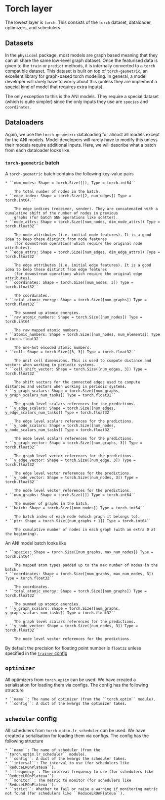 # Torch layer

The lowest layer is ``torch``. This consists of the ``torch`` dataset, dataloader, optimizers, and schedulers.

## Datasets

In the ``physicsml`` package, most models are graph based meaning that they can all share the same low-level graph dataset.
Once the featurised data is given to the ``train`` or ``predict`` methods, it is internally converted to a ``torch`` compatible
dataset. This dataset is built on top of ``torch-geometric``, an excellent library for graph-based torch modelling. In general,
a model developer will rarely have to worry about this (unless they are implement a special kind of model that requires
extra inputs).

The only exception to this is the ANI models. They require a special dataset (which is quite simpler) since the only inputs
they use are ``species`` and ``coordinates``.

## Dataloaders

Again, we use the ``torch-geometric`` dataloading for almost all models except for the ANI models. Model developers will
rarely have to modify this unless their models require additional inputs. Here, we will describe what a batch from each
dataloader looks like.

### ``torch-geometric`` batch

A ``torch-geometric`` batch contains the following key-value pairs


```{toggle}
* ``num_nodes: Shape = torch.Size([]), Type = torch.int64``

    The total number of nodes in the batch.
* ``edge_index: Shape = torch.Size([2, num_edges]) Type = torch.int64.``

    The edge indices (receiver, sender). They are concatenated with a cumulative shift of the number of nodes in previous
    graphs (for batch GNN operations like scatter).
* ``node_attrs: Shape = torch.Size([num_nodes, dim_node_attrs]) Type = torch.float32``

    The node attributes (i.e. initial node features). It is a good idea to keep these distinct from node features
    (for downstream operations which require the original node attributes).
* ``edge_attrs: Shape = torch.Size([num_edges, dim_edge_attrs]) Type = torch.float32``

    The edge attributes (i.e. initial edge features). It is a good idea to keep these distinct from edge features
    (for downstream operations which require the original edge attributes).
* ``coordinates: Shape = torch.Size([num_nodes, 3]) Type = torch.float32``

    The coordinates.
* ``total_atomic_energy: Shape = torch.Size([num_graphs]) Type = torch.float32``

    The summed up atomic energies.
* ``raw_atomic_numbers: Shape = torch.Size([num_nodes]) Type = torch.int64``

    The raw mapped atomic numbers.
* ``atomic_numbers: Shape = torch.Size([num_nodes, num_elements]) Type = torch.float32``

    The one-hot encoded atomic numbers.
* ``cell: Shape = torch.Size([3, 3]) Type = torch.float32``

    The unit cell dimensions. This is used to compute distance and vectors when working in periodic systems.
* ``cell_shift_vector: Shape = torch.Size([num_edges, 3]) Type = torch.float32``

    The shift vectors for the connected edges used to compute distances and vectors when working in periodic systems.
* ``y_graph_scalars: Shape = torch.Size([num_graphs, y_graph_scalars_num_tasks]) Type = torch.float32``

    The graph level scalars references for the predictions.
* ``y_edge_scalars: Shape = torch.Size([num_edges, y_edge_scalars_num_tasks]) Type = torch.float32``

    The edge level scalars references for the predictions.
* ``y_node_scalars: Shape = torch.Size([num_nodes, y_node_scalars_num_tasks]) Type = torch.float32``

    The node level scalars references for the predictions.
* ``y_graph_vector: Shape = torch.Size([num_graphs, 3]) Type = torch.float32``

    The graph level vector references for the predictions.
* ``y_edge_vector: Shape = torch.Size([num_edge, 3]) Type = torch.float32``

    The edge level vector references for the predictions.
* ``y_node_vector: Shape = torch.Size([num_nodes, 3]) Type = torch.float32``

    The node level vector references for the predictions.
* ``num_graphs: Shape = torch.Size([]) Type = torch.int64``

    The number of graphs in the batch.
* ``batch: Shape = torch.Size([num_nodes]) Type = torch.int64``

    The batch index of each node (which graph it belongs to).
* ``ptr: Shape = torch.Size([num_graphs + 1]) Type = torch.int64``

    The cumulative number of nodes in each graph (with an extra 0 at the beginning).
```

An ANI model batch looks like

```{toggle}
* ``species: Shape = torch.Size([num_graphs, max_num_nodes]) Type = torch.int64``

    The mapped atom types padded up to the max number of nodes in the batch.
* ``coordinates: Shape = torch.Size([num_graphs, max_num_nodes, 3]) Type = torch.float32``

    The coordinates.
* ``total_atomic_energy: Shape = torch.Size([num_graphs]) Type = torch.float32``

    The summed up atomic energies.
* ``y_graph_scalars: Shape = torch.Size([num_graphs, y_graph_scalars_num_tasks]) Type = torch.float32``

    The graph level scalars references for the predictions.
* ``y_node_vector: Shape = torch.Size([num_nodes, 3]) Type = torch.float32``

    The node level vector references for the predictions.
```

By default the precision for floating point number is ``float32`` unless specified in the [``trainer`` config](lightning_layer.md#trainer-config)

## ``optimizer``

All optimizers from ``torch.optim`` can be used. We have created a serialisation for loading them via configs. The config
has the following structure

```{toggle}
* ``name``: The name of optimizer (from the ``torch.optim`` module).
* ``config``: A dict of the kwargs the optimizer takes.
```

## ``scheduler`` config

All schedulers from ``torch.optim.lr_scheduler`` can be used. We have created a serialisation for loading them via configs.
The config has the following structure

```{toggle}
* ``name``: The name of scheduler (from the ``torch.optim.lr_scheduler`` module).
* ``config``: A dict of the kwargs the scheduler takes.
* ``interval``: The interval to use (for schedulers like ``ReduceLROnPlateua``).
* ``frequency``: The interval frequency to use (for schedulers like ``ReduceLROnPlateua``).
* ``monitor``: The metric to monitor (for schedulers like ``ReduceLROnPlateua``).
* ``strict``: Whether to fail or raise a warning if monitoring metric not found (for schedulers like ``ReduceLROnPlateua``).
```
